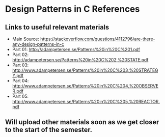 # Design Patterns in C References

## Links to useful relevant materials
- Main Source: https://stackoverflow.com/questions/4112796/are-there-any-design-patterns-in-c 
- Part 01: http://adampetersen.se/Patterns%20in%20C%201.pdf 
- Part 02: http://adampetersen.se/Patterns%20in%20C%202,%20STATE.pdf
- Part 03: http://www.adampetersen.se/Patterns%20in%20C%203,%20STRATEGY.pdf
- Part 04: http://www.adampetersen.se/Patterns%20in%20C%204,%20OBSERVER.pdf
- Part 05: http://www.adampetersen.se/Patterns%20in%20C%205,%20REACTOR.pdf

## Will upload other materials soon as we get closer to the start of the semester. 
